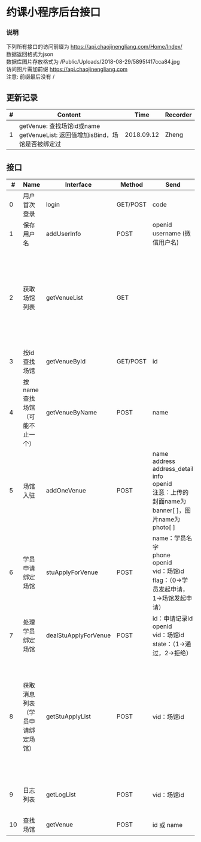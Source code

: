 ﻿# 约课小程序后台接口

### 说明
下列所有接口的访问前缀为 https://api.chaojinengliang.com/Home/Index/  
数据返回格式为json  
数据库图片存放格式为 /Public/Uploads/2018-08-29/5895f417cca84.jpg  
访问图片需加前缀 https://api.chaojinengliang.com  
注意: 前缀最后没有 /

## 更新记录

| # | Content | Time | Recorder|
|---| --- |  --- | --- |
| 1 | getVenue: 查找场馆id或name <br> getVenueList: 返回值增加isBind，场馆是否被绑定过 | 2018.09.12 | Zheng|


## 接口

| # | Name | Interface | Method | Send | Return |  
|---| ---  | --- | --- | ---| --- |
| 0 | 用户首次登录 | login | GET/POST | code | openid <br> 0: 保存数据库失败|
| 1 | 保存用户名 | addUserInfo | POST | openid <br> username (微信用户名) | 1: 成功 <br> 0: 失败|
| 2 | 获取场馆列表  | getVenueList | GET | | id (场馆id) <br> name (场馆名字) <br> address <br> address_detail <br> info (简介) <br> openid (创建者id) <br> isBind: 0->未被绑定过，1->相反 |
| 3 | 按id查找场馆  | getVenueById | GET/POST | id | 单条场馆信息 |
| 4 | 按name查找场馆 <br>（可能不止一个） | getVenueByName | POST | name | 场馆信息|
| 5 | 场馆入驻 | addOneVenue | POST  | name<br>address<br>address_detail<br>info<br>openid<br>注意：上传的封面name为banner[ ]，图片name为photo[ ] | id：返回场馆id <br> 0：失败|
| 6 | 学员申请绑定场馆 | stuApplyForVenue | POST | name：学员名字 <br> phone <br> openid <br> vid：场馆id <br> flag：（0->学员发起申请，1->场馆发起申请）| id：申请记录id <br> 0：失败 |
| 7 | 处理学员绑定场馆 | dealStuApplyForVenue | POST | id：申请记录id <br> openid <br> vid：场馆id <br> state：（1->通过，2->拒绝） | 1：成功 <br> 0：失败 |
| 8 | 获取消息列表<br>（学员申请绑定场馆）| getStuApplyList | POST | vid：场馆id | id<br> vid：场馆id <br> openid <br> state：(0->待处理，1->通过，2->拒绝) <br> flag：(0->学员发起申请，1->场馆发起申请) <br> date：日期 <br> time：时间 <br> event：事件内容 |
| 9 | 日志列表 | getLogList | POST | vid：场馆id | id <br> vid <br> date <br> time <br> event|
| 10| 查找场馆 | getVenue | POST | id 或 name | 场馆信息|
